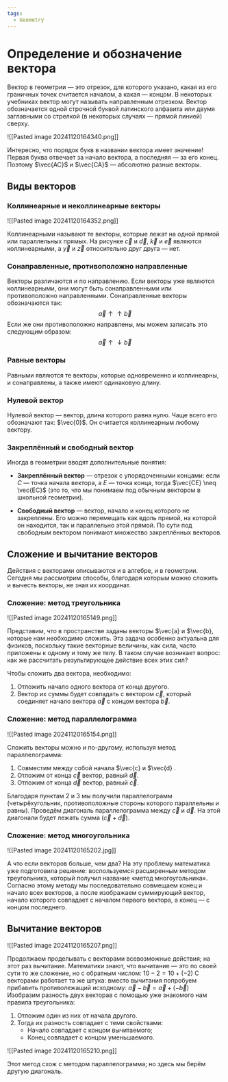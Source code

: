 ```yaml
---
tags:
  - Geometry
---
```

# Определение и обозначение вектора 

Вектор в геометрии — это отрезок, для которого указано, какая из его граничных точек считается началом, а какая — концом. В некоторых учебниках вектор могут называть направленным отрезком. Вектор обозначается одной строчной буквой латинского алфавита или двумя заглавными со стрелкой (в некоторых случаях — прямой линией) сверху.

![[Pasted image 20241120164340.png]]

Интересно, что порядок букв в названии вектора имеет значение! Первая буква отвечает за начало вектора, а последняя — за его конец. 
Поэтому $\vec{AC}$ и $\vec{CA}$ — абсолютно разные векторы. 

## Виды векторов

### Коллинеарные и неколлинеарные векторы

![[Pasted image 20241120164352.png]]

Коллинеарными называют те векторы, которые лежат на одной прямой или параллельных прямых. На рисунке $\vec{c}$ и $\vec{d}$, $\vec{k}$ и $\vec{e}$ являются коллинеарными, а $\vec{y}$ и $\vec{z}$ относительно друг друга — нет.


### Сонаправленные, противоположно направленные
Векторы различаются и по направлению. Если векторы уже являются коллинеарными, они могут быть сонаправленными или противоположно направленными. Сонаправленные векторы обозначаются так: $$ \vec{a} \uparrow\uparrow \vec{b} $$Если же они противоположно направлены, мы можем записать это следующим образом: $$ \vec{a} \uparrow\downarrow \vec{b} $$
### Равные векторы
Равными являются те векторы, которые одновременно и коллинеарны, и сонаправлены, а также имеют одинаковую длину.

### Нулевой вектор
Нулевой вектор — вектор, длина которого равна нулю. Чаще всего его обозначают так: $\vec{0}$. Он считается коллинеарным любому вектору.

### Закреплённый и свободный вектор
Иногда в геометрии вводят дополнительные понятия: 

- **Закреплённый вектор** — отрезок с упорядоченными концами: если $C$ — точка начала вектора, а $E$ — точка конца, тогда $\vec{CE} \neq \vec{EC}$ (это то, что мы понимаем под обычным вектором в школьной геометрии).

- **Свободный вектор** — вектор, начало и конец которого не закреплены. Его можно перемещать как вдоль прямой, на которой он находится, так и параллельно этой прямой. По сути под свободным вектором понимают множество закреплённых векторов.
 
## Сложение и вычитание векторов
Действия с векторами описываются и в алгебре, и в геометрии. Сегодня мы рассмотрим способы, благодаря которым можно сложить и вычесть векторы, не зная их координат.

### Сложение: метод треугольника

![[Pasted image 20241120165149.png]]

Представим, что в пространстве заданы векторы $\vec{a} и $\vec{b}, которые нам необходимо сложить. Эта задача особенно актуальна для физиков, поскольку такие векторные величины, как сила, часто приложены к одному и тому же телу. В таком случае возникает вопрос: как же рассчитать результирующее действие всех этих сил?

Чтобы сложить два вектора, необходимо: 
1. Отложить начало одного вектора от конца другого. 
2. Вектор их суммы будет совпадать с вектором $\vec{c}$, который соединяет начало вектора $\vec{a}$ с концом вектора $\vec{b}$.

### Сложение: метод параллелограмма

![[Pasted image 20241120165154.png]]

Сложить векторы можно и по-другому, используя метод параллелограмма:
1. Совместим между собой начала $\vec{c}  и $\vec{d} .
2. Отложим от конца $\vec{c}$  вектор, равный $\vec{d}$. 
3. Отложим от конца $\vec{d}$ вектор, равный $\vec{c}$. 

Благодаря пунктам 2 и 3 мы получили параллелограмм (четырёхугольник, противоположные стороны которого параллельны и равны). Проведём диагональ параллелограмма между $\vec{c}$ и $\vec{d}$. На этой диагонали будет лежать сумма $(\vec{c} + \vec{d})$. 

### Сложение: метод многоугольника

![[Pasted image 20241120165202.jpg]]

А что если векторов больше, чем два? На эту проблему математика уже подготовила решение: воспользуемся расширенным методом треугольника, который получил название «метод многоугольника». Согласно этому методу мы последовательно совмещаем конец и начало всех векторов, а после изображаем суммирующий вектор, начало которого совпадает с началом первого вектора, а конец — с концом последнего.

## Вычитание векторов

![[Pasted image 20241120165207.png]]

Продолжаем проделывать с векторами всевозможные действия; на этот раз вычитание. Математики знают, что вычитание — это по своей сути то же сложение, но с обратным числом: $10 - 2 = 10 + (-2)$ С векторами работает та же штука: вместо вычитания попробуем прибавить противолежащий исходному: 
$\vec{a} - \vec{b} = \vec{a} + (-\vec{b})$
Изобразим разность двух векторав с помощью уже знакомого нам правила треугольника:

1. Отложим один из них от начала другого.
2. Тогда их разность совпадает с теми свойствами: 
	 - Начало совпадает с концом вычитаемого;
	 - Конец совпадает с концом уменьшаемого.

![[Pasted image 20241120165210.png]]

Этот метод схож с методом параллелограмма; но здесь мы берём другую диагональ.